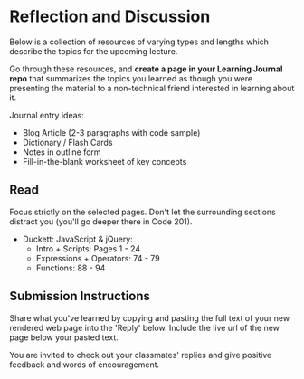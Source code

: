 # Reflection and Discussion

Below is a collection of resources of varying types and lengths which describe the topics for the upcoming lecture.  

Go through these resources, and **create a page in your Learning Journal repo** that summarizes the topics you learned as though you were presenting the material to a non-technical friend interested in learning about it.

Journal entry ideas:

* Blog Article (2-3 paragraphs with code sample)
* Dictionary / Flash Cards
* Notes in outline form
* Fill-in-the-blank worksheet of key concepts

## Read

Focus strictly on the selected pages. Don't let the surrounding sections distract you (you'll go deeper there in Code 201). 

- Duckett: JavaScript & jQuery:
  - Intro + Scripts: Pages 1 - 24
  - Expressions + Operators: 74 - 79
  - Functions: 88 - 94

## Submission Instructions

Share what you've learned by copying and pasting the full text of your new rendered web page into the 'Reply' below. Include the live url of the new page below your pasted text.

You are invited to check out your classmates' replies and give positive feedback and words of encouragement.
